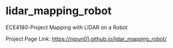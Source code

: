 # lidar_mapping_robot
ECE4180-Project Mapping with LIDAR on a Robot

Project Page Link: https://nipun01.github.io/lidar_mapping_robot/
